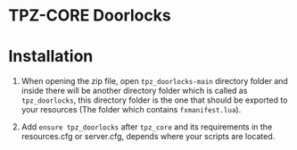 # TPZ-CORE Doorlocks

# Installation

1. When opening the zip file, open `tpz_doorlocks-main` directory folder and inside there will be another directory folder which is called as `tpz_doorlocks`, this directory folder is the one that should be exported to your resources (The folder which contains `fxmanifest.lua`).

2. Add `ensure tpz_doorlocks` after `tpz_core` and its requirements in the resources.cfg or server.cfg, depends where your scripts are located.
